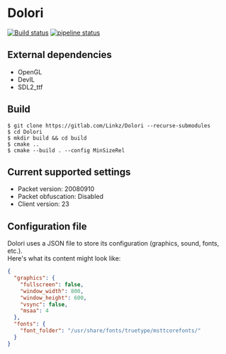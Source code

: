 Dolori
=======

[![Build status](https://ci.appveyor.com/api/projects/status/ye0d4xcsm6kbx2h7?svg=true)](https://ci.appveyor.com/project/L1nkZ/dolori) [![pipeline status](https://gitlab.com/Dolori/Dolori/badges/master/pipeline.svg)](https://gitlab.com/Dolori/Dolori/commits/master)

External dependencies
---------------------
* OpenGL
* DevIL
* SDL2_ttf

Build
-----
```shell
$ git clone https://gitlab.com/Linkz/Dolori --recurse-submodules
$ cd Dolori
$ mkdir build && cd build
$ cmake ..
$ cmake --build . --config MinSizeRel
```

Current supported settings
--------------------------
* Packet version: 20080910
* Packet obfuscation: Disabled
* Client version: 23

Configuration file
------------------
Dolori uses a JSON file to store its configuration (graphics, sound, fonts, etc.).  
Here's what its content might look like:

```json
{
  "graphics": {
    "fullscreen": false,
    "window_width": 800,
    "window_height": 600,
    "vsync": false,
    "msaa": 4
  },
  "fonts": {
    "font_folder": "/usr/share/fonts/truetype/msttcorefonts/"
  }
}
```
